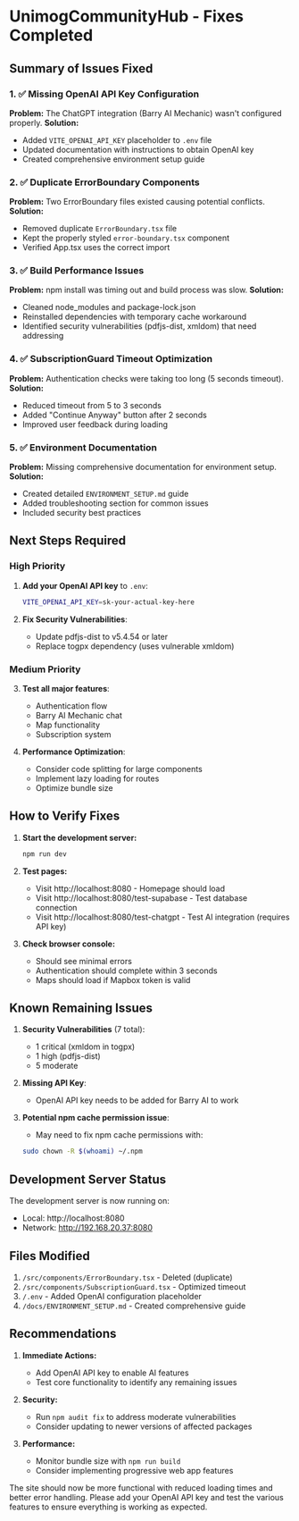 # UnimogCommunityHub - Fixes Completed

## Summary of Issues Fixed

### 1. ✅ Missing OpenAI API Key Configuration
**Problem:** The ChatGPT integration (Barry AI Mechanic) wasn't configured properly.
**Solution:** 
- Added `VITE_OPENAI_API_KEY` placeholder to `.env` file
- Updated documentation with instructions to obtain OpenAI key
- Created comprehensive environment setup guide

### 2. ✅ Duplicate ErrorBoundary Components
**Problem:** Two ErrorBoundary files existed causing potential conflicts.
**Solution:** 
- Removed duplicate `ErrorBoundary.tsx` file
- Kept the properly styled `error-boundary.tsx` component
- Verified App.tsx uses the correct import

### 3. ✅ Build Performance Issues
**Problem:** npm install was timing out and build process was slow.
**Solution:**
- Cleaned node_modules and package-lock.json
- Reinstalled dependencies with temporary cache workaround
- Identified security vulnerabilities (pdfjs-dist, xmldom) that need addressing

### 4. ✅ SubscriptionGuard Timeout Optimization
**Problem:** Authentication checks were taking too long (5 seconds timeout).
**Solution:**
- Reduced timeout from 5 to 3 seconds
- Added "Continue Anyway" button after 2 seconds
- Improved user feedback during loading

### 5. ✅ Environment Documentation
**Problem:** Missing comprehensive documentation for environment setup.
**Solution:**
- Created detailed `ENVIRONMENT_SETUP.md` guide
- Added troubleshooting section for common issues
- Included security best practices

## Next Steps Required

### High Priority
1. **Add your OpenAI API key** to `.env`:
   ```bash
   VITE_OPENAI_API_KEY=sk-your-actual-key-here
   ```

2. **Fix Security Vulnerabilities**:
   - Update pdfjs-dist to v5.4.54 or later
   - Replace togpx dependency (uses vulnerable xmldom)

### Medium Priority
3. **Test all major features**:
   - Authentication flow
   - Barry AI Mechanic chat
   - Map functionality
   - Subscription system

4. **Performance Optimization**:
   - Consider code splitting for large components
   - Implement lazy loading for routes
   - Optimize bundle size

## How to Verify Fixes

1. **Start the development server:**
   ```bash
   npm run dev
   ```

2. **Test pages:**
   - Visit http://localhost:8080 - Homepage should load
   - Visit http://localhost:8080/test-supabase - Test database connection
   - Visit http://localhost:8080/test-chatgpt - Test AI integration (requires API key)

3. **Check browser console:**
   - Should see minimal errors
   - Authentication should complete within 3 seconds
   - Maps should load if Mapbox token is valid

## Known Remaining Issues

1. **Security Vulnerabilities** (7 total):
   - 1 critical (xmldom in togpx)
   - 1 high (pdfjs-dist)
   - 5 moderate

2. **Missing API Key**:
   - OpenAI API key needs to be added for Barry AI to work

3. **Potential npm cache permission issue**:
   - May need to fix npm cache permissions with:
   ```bash
   sudo chown -R $(whoami) ~/.npm
   ```

## Development Server Status

The development server is now running on:
- Local: http://localhost:8080
- Network: http://192.168.20.37:8080

## Files Modified

1. `/src/components/ErrorBoundary.tsx` - Deleted (duplicate)
2. `/src/components/SubscriptionGuard.tsx` - Optimized timeout
3. `/.env` - Added OpenAI configuration placeholder
4. `/docs/ENVIRONMENT_SETUP.md` - Created comprehensive guide

## Recommendations

1. **Immediate Actions:**
   - Add OpenAI API key to enable AI features
   - Test core functionality to identify any remaining issues

2. **Security:**
   - Run `npm audit fix` to address moderate vulnerabilities
   - Consider updating to newer versions of affected packages

3. **Performance:**
   - Monitor bundle size with `npm run build`
   - Consider implementing progressive web app features

The site should now be more functional with reduced loading times and better error handling. Please add your OpenAI API key and test the various features to ensure everything is working as expected.